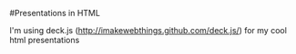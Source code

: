 #Presentations in HTML

I'm using deck.js (http://imakewebthings.github.com/deck.js/) for my cool html presentations

